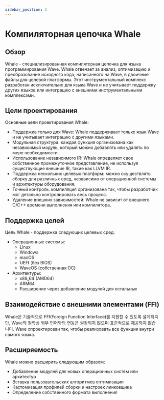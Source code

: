 ```yaml
---
sidebar_position: 3
---
```


# Компиляторная цепочка Whale

## Обзор

Whale - специализированная компиляторная цепочка для языка программирования Wave.
Whale отвечает за анализ, оптимизацию и преобразование исходного кода, написанного на Wave, в двоичные файлы для целевой платформы.
Этот инструментальный комплекс разработан исключительно для языка Wave и не учитывает поддержку других языков или интеграцию с внешними инструментальными комплексами.

## Цели проектирования

Основные цели проектирования Whale:

- Поддержка только для Wave: Whale поддерживает только язык Wave и не учитывает интеграцию с другими языками.
- Модульная структура: каждая функция организована как независимый модуль, который можно добавлять или удалять по мере необходимости.
- Использование независимого IR: Whale определяет свое собственное промежуточное представление, не используя существующие внешние IR, такие как LLVM IR.
- Поддержка нескольких целевых платформ: можно осуществлять сборку для различных сред, независимо от операционной системы и архитектуры оборудования.
- Точный контроль: компиляция организована так, чтобы разработчик мог детально контролировать весь процесс.
- Удаление внешних зависимостей: Whale не зависит от внешнего C/C++ времени выполнения или компилятора.

## Поддержка целей

Цель Whale - поддержка следующих целевых сред:

- Операционные системы:
  - Linux
  - Windows
  - macOS
  - UEFI (без BIOS)
  - WaveOS (собственная ОС)
- Архитектуры:
  - x86_64 (AMD64)
  - ARM64
  - Расширение через добавление модулей для остальных

## Взаимодействие с внешними элементами (FFI)

Whale은 기술적으로 FFI(Foreign Function Interface)를 지원할 수 있도록 설계되지만,
Wave의 철학상 외부 언어와의 연동은 권장되지 않으며 표준적으로 제공되지 않습니다.
Wave спроектирован так, чтобы реализовать все функции внутри самого языка.

## Расширяемость

Whale можно расширить следующим образом:

- Добавление модулей для новых операционных систем или архитектур
- Вставка пользовательских алгоритмов оптимизации
- Кастомизация профилей сборки и настроек линковщика
- Определение собственного формата выполнения